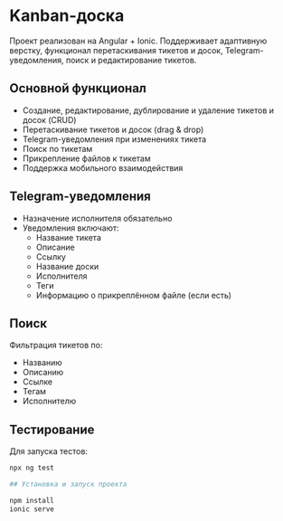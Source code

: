 # Kanban-доска

Проект реализован на Angular + Ionic. Поддерживает адаптивную верстку, функционал перетаскивания тикетов и досок, Telegram-уведомления, поиск и редактирование тикетов.

## Основной функционал

- Создание, редактирование, дублирование и удаление тикетов и досок (CRUD)
- Перетаскивание тикетов и досок (drag & drop)
- Telegram-уведомления при изменениях тикета
- Поиск по тикетам
- Прикрепление файлов к тикетам
- Поддержка мобильного взаимодействия

## Telegram-уведомления

- Назначение исполнителя обязательно
- Уведомления включают:
  - Название тикета
  - Описание
  - Ссылку
  - Название доски
  - Исполнителя
  - Теги
  - Информацию о прикреплённом файле (если есть)

## Поиск

Фильтрация тикетов по:
- Названию
- Описанию
- Ссылке
- Тегам
- Исполнителю

## Тестирование

Для запуска тестов:

```bash
npx ng test

## Установка и запуск проекта

npm install
ionic serve